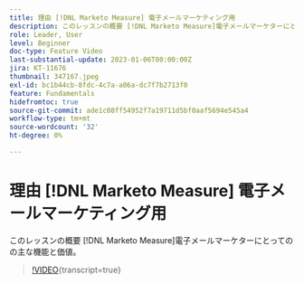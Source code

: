 ```yaml
---
title: 理由 [!DNL Marketo Measure] 電子メールマーケティング用
description: このレッスンの概要 [!DNL Marketo Measure]電子メールマーケターにとってのの主な機能と価値。
role: Leader, User
level: Beginner
doc-type: Feature Video
last-substantial-update: 2023-01-06T00:00:00Z
jira: KT-11676
thumbnail: 347167.jpeg
exl-id: bc1b44cb-8fdc-4c7a-a06a-dc7f7b2713f0
feature: Fundamentals
hidefromtoc: true
source-git-commit: ade1c08ff54952f7a19711d5bf0aaf5694e545a4
workflow-type: tm+mt
source-wordcount: '32'
ht-degree: 0%

---
```


# 理由 [!DNL Marketo Measure] 電子メールマーケティング用

このレッスンの概要 [!DNL Marketo Measure]電子メールマーケターにとってのの主な機能と価値。

>[!VIDEO](https://video.tv.adobe.com/v/347167/?learn=on){transcript=true}
